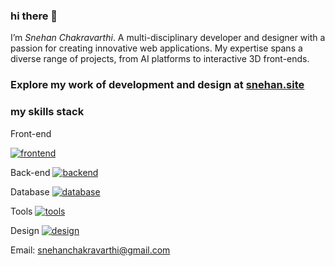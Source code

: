 ### hi there 👋
 I’m _Snehan Chakravarthi_. A multi-disciplinary developer and designer with a passion for creating innovative web applications. My expertise spans a diverse range of projects, from AI platforms to interactive 3D front-ends.

###  Explore my work of development and design at [snehan.site](https://snehan.site)

### my skills stack
Front-end 

[![frontend](https://skillicons.dev/icons?i=react,threejs,svelte,next,astro,remix,tailwind)](https://skillicons.dev)

Back-end 
[![backend](https://skillicons.dev/icons?i=nodejs,express,python,flask,fastapi,django)](https://skillicons.dev)

Database 
[![database](https://skillicons.dev/icons?i=postgres,mysql,supabase,mongo,firebase)](https://skillicons.dev)

Tools 
[![tools](https://skillicons.dev/icons?i=postman,graphql,git,vscode,docker,vercel,kubernetes)](https://skillicons.dev)

Design 
[![design](https://skillicons.dev/icons?i=figma,xd,blender,ps,ai,ae)](https://skillicons.dev)

Email: snehanchakravarthi@gmail.com
